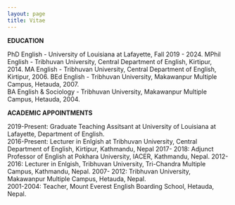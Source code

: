 ```yaml
---
layout: page
title: Vitae
---
```

**EDUCATION** 

PhD English - University of Louisiana at Lafayette, Fall 2019 -  2024. 
MPhil English - Tribhuvan University, Central Department of English, Kirtipur, 2014. 
MA English - Tribhuvan University, Central Department of English, Kirtipur, 2006.
BEd English - Tribhuvan University, Makawanpur Multiple Campus, Hetauda, 2007.  
BA English & Sociology - Tribhuvan University, Makawanpur Multiple Campus, Hetauda, 2004.

**ACADEMIC APPOINTMENTS** 

2019-Present:	Graduate Teaching Assitsant at University of Louisiana at Lafayette, Department of English.   
2016-Present:	Lecturer in Enlgish at Tribhuvan University, Central Department of English, Kirtipur, Kathmandu, Nepal 
2017- 2018: Adjunct Professor of English at Pokhara University, IACER, Kathmandu, Nepal. 
2012- 2016: Lecturer in Enlgish, Tribhuvan University, Tri-Chandra Multiple Campus, Kathmandu, Nepal. 
2007- 2012: Tribhuvan University, Makawanpur Multiple Campus, Hetauda, Nepal.  
2001-2004: Teacher, Mount Everest English Boarding School, Hetauda, Nepal.
